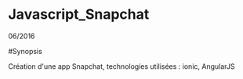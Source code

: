 # Javascript_Snapchat
06/2016

#Synopsis

Création d'une app Snapchat, technologies utilisées : ionic, AngularJS
